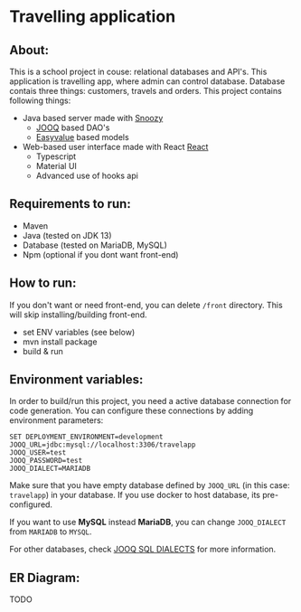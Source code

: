 # Travelling application

## About:
This is a school project in couse: relational databases and API's. This application is travelling app, where admin can control database. Database contais three things: customers, travels and orders. This project contains following things:
- Java based server made with [Snoozy](https://github.com/jubicoy/snoozy)
  - [JOOQ](https://github.com/jOOQ/jOOQ) based DAO's
  - [Easyvalue](https://github.com/jubicoy/easyvalue) based models
- Web-based user interface made with React [React](https://github.com/facebook/react)
  - Typescript
  - Material UI
  - Advanced use of hooks api

## Requirements to run:
- Maven
- Java (tested on JDK 13)
- Database (tested on MariaDB, MySQL)
- Npm (optional if you dont want front-end)

## How to run:
If you don't want or need front-end, you can delete `/front` directory. This will skip installing/building front-end.
- set ENV variables (see below)
- mvn install package
- build & run

## Environment variables:
In order to build/run this project, you need a active database connection for code generation. You can configure these connections by adding environment parameters:

```
SET DEPLOYMENT_ENVIRONMENT=development
JOOQ_URL=jdbc:mysql://localhost:3306/travelapp
JOOQ_USER=test
JOOQ_PASSWORD=test
JOOQ_DIALECT=MARIADB
```

Make sure that you have empty database defined by `JOOQ_URL` (in this case: `travelapp`) in your database. If you use docker to host database, its pre-configured.

If you want to use **MySQL** instead **MariaDB**, you can change `JOOQ_DIALECT` from `MARIADB` to `MYSQL`.

For other databases, check [JOOQ SQL DIALECTS](https://www.jooq.org/javadoc/latest/org.jooq/org/jooq/SQLDialect.html) for more information.

## ER Diagram:
TODO

